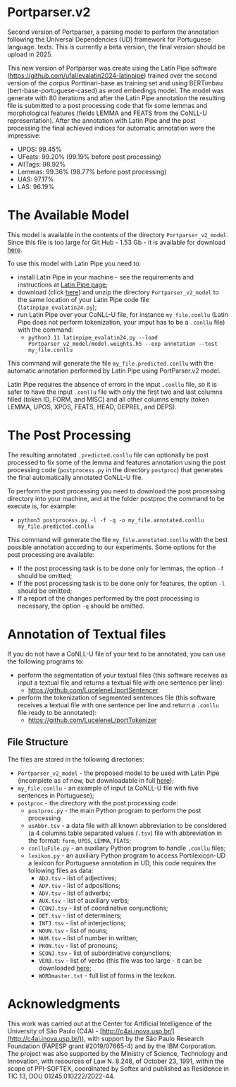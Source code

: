 # Portparser.v2

Second version of Portparser, a parsing model to perform the annotation following the Universal Dependencies (UD) framework for Portuguese language. texts. This is currently a beta version, the final version should be upload in 2025.

This new version of Portparser was create using the Latin Pipe software (https://github.com/ufal/evalatin2024-latinpipe) trained over the second version of the corpus Porttinari-base as training set and using BERTimbau (bert-base-portuguese-cased) as word embedings model. The model was generate with 80 iterations and after the Latin Pipe annotation the resulting file is submitted to a post processing code that fix some lemmas and morphological features (fields LEMMA and FEATS from the CoNLL-U representation). After the annotation with Latin Pipe and the post processing the final achieved indices for automatic annotation were the impressive:
- UPOS: 99.45%
- UFeats: 99.20% (99.19% before post processing)
- AllTags: 98.92%
- Lemmas: 99.36% (98.77% before post processing)
- UAS: 97.17%
- LAS: 96.19%


# The Available Model
This model is available in the contents of the directory `Portparser_v2_model`. Since this file is too large for Git Hub - 1.53 Gb - it is available for download [here](https://drive.google.com/file/d/1fus6fz3XTUZIVXM58T-ygemCbuFzQnqf/view?usp=sharing).

To use this model with Latin Pipe you need to:
- install Latin Pipe in your machine - see the requirements and instructions at [Latin Pipe page](https://github.com/ufal/evalatin2024-latinpipe);
- download (click [here](https://drive.google.com/file/d/1fus6fz3XTUZIVXM58T-ygemCbuFzQnqf/view?usp=sharing)) and unzip the directory `Portparser_v2_model` to the same location of your Latin Pipe code file (`latinpipe_evalatin24.py`);
- run Latin Pipe over your CoNLL-U file, for instance `my_file.conllu` (Latin Pipe does not perform tokenization, your imput has to be a `.conllu` file) with the command:
    - `python3.11 latinpipe_evalatin24.py --load Portparser_v2_model/model.weights.h5 --exp annotation --test my_file.conllu`
 
This command will generate the file `my_file.predicted.conllu` with the automatic annotation performed by Latin Pipe using PortParser.v2 model.

Latin Pipe requires the absence of errors in the input `.conllu` file, so it is safer to have the input `.conllu` file with only the first two and last columns filled (token ID, FORM, and MISC) and all other columns empty (token LEMMA, UPOS, XPOS, FEATS, HEAD, DEPREL, and DEPS).

# The Post Processing
The resulting annotated `.predicted.conllu` file can optionally be post processed to fix some of the lemma and features annotation using the post processing code (`postprocess.py` in the directory `postproc`) that generates the final automatically annotated CoNLL-U file.

To perform the post processing you need to download the post processing directory into your machine, and at the folder postproc the command to be execute is, for example:
- `python3 postprocess.py -l -f -q -o my_file.annotated.conllu my_file.predicted.conllu`

This command will generate the file `my_file.annotated.conllu` with the best possible annotation according to our experiments. Some options for the post processing are available:
- If the post processing task is to be done only for lemmas, the option `-f` should be omitted;
- If the post processing task is to be done only for features, the option `-l` should be omitted;
- If a report of the changes performed by the post processing is necessary, the option `-q` should be omitted.

# Annotation of Textual files
If you do not have a CoNLL-U file of your text to be annotated, you can use the following programs to:
- perform the segmentation of your textual files (this software receives as input a textual file and returns a textual file with one sentence per line):
    - https://github.com/LuceleneL/portSentencer
- perform the tokenization of segmented sentences file (this software receives a textual file with one sentence per line and return a `.conllu` file ready to be annotated):
    - https://github.com/LuceleneL/portTokenizer

## File Structure
The files are stored in the following directories:
- `Portparser_v2_model` - the proposed model to be used with Latin Pipe (incomplete as of now, but downloadable in full [here](https://drive.google.com/file/d/1fus6fz3XTUZIVXM58T-ygemCbuFzQnqf/view?usp=sharing));
- `my_file.conllu` - an example of input (a CoNLL-U file with five sentences in Portuguese);
- `postproc` - the directory with the post processing code:
    - `postproc.py` - the main Python program to perform the post processing
    - `usAbbr.tsv` - a data file with all known abbreviation to be considered (a 4 columns table separated values (`.tsv`) file with abbreviation in the format: `form`, `UPOS`, `LEMMA`, `FEATS`;
    - `conlluFile.py` - an auxiliary Python program to handle `.conllu` files;
    - `lexikon.py` - an auxiliary Python program to access Portilexicon-UD a lexicon for Portuguese annotation in UD, this code requires the following files as data:
        - `ADJ.tsv` - list of adjectives;
        - `ADP.tsv` - list of adpositions;
        - `ADV.tsv` - list of adverbs;
        - `AUX.tsv` - list of auxiliary verbs;
        - `CCONJ.tsv` - list of coordinative conjunctions;
        - `DET.tsv` - list of determiners;
        - `INTJ.tsv` - list of interjections;
        - `NOUN.tsv` - list of nouns;
        - `NUM.tsv` - list of number in written;
        - `PRON.tsv` - list of pronouns;
        - `SCONJ.tsv` - list of subordinative conjunctions;
        - `VERB.tsv` - list of verbs (this file was too large - it can be downloaded [here](https://drive.google.com/file/d/1N2k6W42SgGX18e_YXz7W5wiSVufWL3lq/view?usp=sharing);
        - `WORDmaster.txt` - full list of forms in the lexikon.


# Acknowledgments
This work was carried out at the Center for Artificial Intelligence of the University of São Paulo (C4AI - [http://c4ai.inova.usp.br/](http://c4ai.inova.usp.br/)), with support by the São Paulo Research Foundation (FAPESP grant #2019/07665-4) and by the IBM Corporation. The project was also supported by the Ministry of Science, Technology and Innovation, with resources of Law N. 8.248, of October 23, 1991, within the scope of PPI-SOFTEX, coordinated by Softex and published as Residence in TIC 13, DOU 01245.010222/2022-44.

